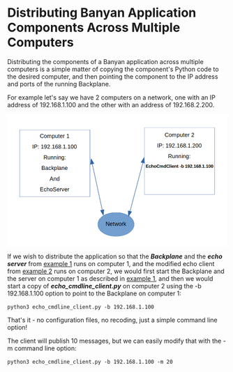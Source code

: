 # Distributing Banyan Application Components Across Multiple Computers

Distributing the components of a Banyan application across multiple computers
is a simple matter of copying the component's Python
code to the desired computer, and then pointing the component to the IP address and ports
of the running Backplane.



For example let's say we have 2 computers on a network, one with an IP address of
192.168.1.100 and the other with an address of 192.168.2.200.

 <img align="center" src="../images/distributed.png">


  If we wish to
distribute the application so that the ***Backplane*** and the ***echo server*** from
[example 1](../example1/#the-server) runs on computer 1, and the modified
echo client from [example 2](../example2/#example2) runs on computer 2, we would first start the Backplane
and the server on computer 1 as described in [example 1](../example1/#example1),
and then we would start a copy of ***echo_cmdline_client.py***  on computer 2 using
the -b 192.168.1.100 option to point to the Backplane on computer 1:

```
python3 echo_cmdline_client.py -b 192.168.1.100
```

That's it - no configuration files, no recoding, just a simple command line option!

The client will publish 10 messages, but we can easily modify that with the
 -m command line option:

```
python3 echo_cmdline_client.py -b 192.168.1.100 -m 20
```
